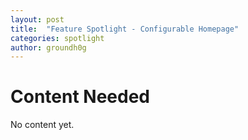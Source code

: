 ```yaml
---
layout: post
title:  "Feature Spotlight - Configurable Homepage"
categories: spotlight
author: groundh0g
---
```


# Content Needed

No content yet.